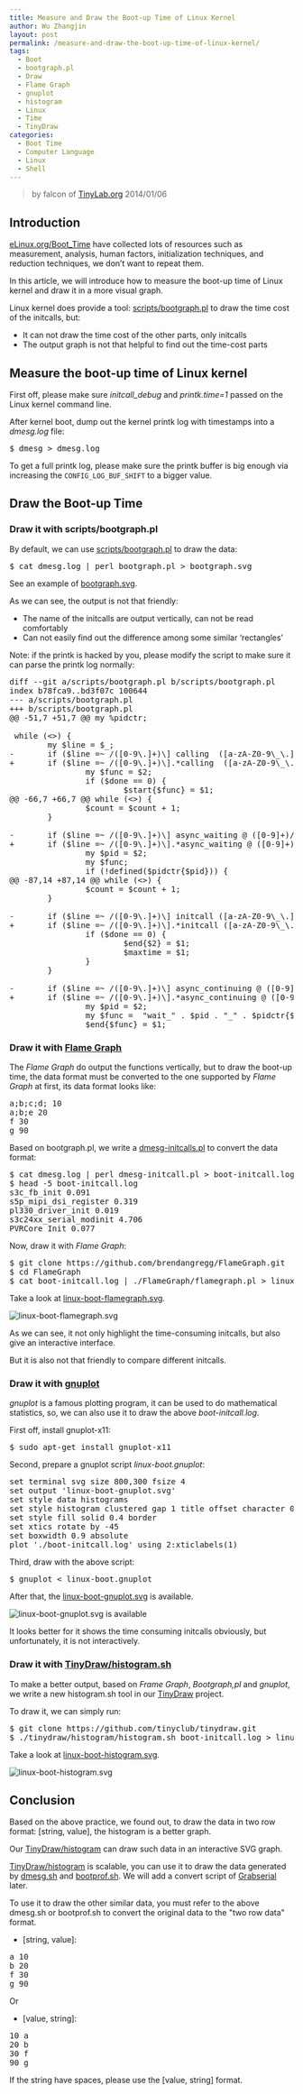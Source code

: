 ```yaml
---
title: Measure and Draw the Boot-up Time of Linux Kernel
author: Wu Zhangjin
layout: post
permalink: /measure-and-draw-the-boot-up-time-of-linux-kernel/
tags:
  - Boot
  - bootgraph.pl
  - Draw
  - Flame Graph
  - gnuplot
  - histogram
  - Linux
  - Time
  - TinyDraw
categories:
  - Boot Time
  - Computer Language
  - Linux
  - Shell
---
```


> by falcon of [TinyLab.org][2]
> 2014/01/06


## Introduction

[eLinux.org/Boot_Time][3] have collected lots of resources such as measurement, analysis, human factors, initialization techniques, and reduction techniques, we don&#8217;t want to repeat them.

In this article, we will introduce how to measure the boot-up time of Linux kernel and draw it in a more visual graph.

Linux kernel does provide a tool: [scripts/bootgraph.pl][4] to draw the time cost of the initcalls, but:

  * It can not draw the time cost of the other parts, only initcalls
  * The output graph is not that helpful to find out the time-cost parts

## Measure the boot-up time of Linux kernel

First off, please make sure *initcall&#95;debug* and *printk.time=1* passed on the Linux kernel command line.

After kernel boot, dump out the kernel printk log with timestamps into a *dmesg.log* file:

<pre>$ dmesg > dmesg.log
</pre>

To get a full printk log, please make sure the printk buffer is big enough via increasing the `CONFIG_LOG_BUF_SHIFT` to a bigger value.

## Draw the Boot-up Time

### Draw it with scripts/bootgraph.pl

By default, we can use [scripts/bootgraph.pl][4] to draw the data:

<pre>$ cat dmesg.log | perl bootgraph.pl > bootgraph.svg
</pre>

See an example of [bootgraph.svg][5].

As we can see, the output is not that friendly:

  * The name of the initcalls are output vertically, can not be read comfortably
  * Can not easily find out the difference among some similar &#8216;rectangles&#8217;

Note: if the printk is hacked by you, please modify the script to make sure it can parse the printk log normally:

<pre>diff --git a/scripts/bootgraph.pl b/scripts/bootgraph.pl
index b78fca9..bd3f07c 100644
--- a/scripts/bootgraph.pl
+++ b/scripts/bootgraph.pl
@@ -51,7 +51,7 @@ my %pidctr;

 while (&lt;>) {
        my $line = $_;
-       if ($line =~ /([0-9\.]+)\] calling  ([a-zA-Z0-9\_\.]+)\+/) {
+       if ($line =~ /([0-9\.]+)\].*calling  ([a-zA-Z0-9\_\.]+)\+/) {
                my $func = $2;
                if ($done == 0) {
                        $start{$func} = $1;
@@ -66,7 +66,7 @@ while (&lt;>) {
                $count = $count + 1;
        }

-       if ($line =~ /([0-9\.]+)\] async_waiting @ ([0-9]+)/) {
+       if ($line =~ /([0-9\.]+)\].*async_waiting @ ([0-9]+)/) {
                my $pid = $2;
                my $func;
                if (!defined($pidctr{$pid})) {
@@ -87,14 +87,14 @@ while (&lt;>) {
                $count = $count + 1;
        }

-       if ($line =~ /([0-9\.]+)\] initcall ([a-zA-Z0-9\_\.]+)\+.*returned/) {
+       if ($line =~ /([0-9\.]+)\].*initcall ([a-zA-Z0-9\_\.]+)\+.*returned/) {
                if ($done == 0) {
                        $end{$2} = $1;
                        $maxtime = $1;
                }
        }

-       if ($line =~ /([0-9\.]+)\] async_continuing @ ([0-9]+)/) {
+       if ($line =~ /([0-9\.]+)\].*async_continuing @ ([0-9]+)/) {
                my $pid = $2;
                my $func =  "wait_" . $pid . "_" . $pidctr{$pid};
                $end{$func} = $1;
</pre>

### Draw it with [Flame Graph](http://www.brendangregg.com/flamegraphs.html)

The *Flame Graph* do output the functions vertically, but to draw the boot-up time, the data format must be converted to the one supported by *Flame Graph* at first, its data format looks like:

<pre>a;b;c;d; 10
a;b;e 20
f 30
g 90
</pre>

Based on bootgraph.pl, we write a [dmesg-initcalls.pl][6] to convert the data format:

<pre>$ cat dmesg.log | perl dmesg-initcall.pl > boot-initcall.log
$ head -5 boot-initcall.log
s3c_fb_init 0.091
s5p_mipi_dsi_register 0.319
pl330_driver_init 0.019
s3c24xx_serial_modinit 4.706
PVRCore_Init 0.077
</pre>

Now, draw it with *Flame Graph*:

<pre>$ git clone https://github.com/brendangregg/FlameGraph.git
$ cd FlameGraph
$ cat boot-initcall.log | ./FlameGraph/flamegraph.pl > linux-boot-flamegraph.svg
</pre>

Take a look at [linux-boot-flamegraph.svg][7].

![linux-boot-flamegraph.svg][7]

As we can see, it not only highlight the time-consuming initcalls, but also give an interactive interface.

But it is also not that friendly to compare different initcalls.

### Draw it with <a href="http://www.gnuplot.info/">gnuplot</a>

*gnuplot* is a famous plotting program, it can be used to do mathematical statistics, so, we can also use it to draw the above *boot-initcall.log*.

First off, install gnuplot-x11:

<pre>$ sudo apt-get install gnuplot-x11
</pre>

Second, prepare a gnuplot script *linux-boot.gnuplot*:

<pre>set terminal svg size 800,300 fsize 4
set output 'linux-boot-gnuplot.svg'
set style data histograms
set style histogram clustered gap 1 title offset character 0, 0, 0
set style fill solid 0.4 border
set xtics rotate by -45
set boxwidth 0.9 absolute
plot './boot-initcall.log' using 2:xticlabels(1)
</pre>

Third, draw with the above script:

<pre>$ gnuplot &lt; linux-boot.gnuplot
</pre>

After that, the [linux-boot-gnuplot.svg][8] is available.

![linux-boot-gnuplot.svg][8] is available

It looks better for it shows the time consuming initcalls obviously, but unfortunately, it is not interactively.

### Draw it with <a href="/tinydraw/">TinyDraw</a><a href="https://github.com/tinyclub/tinydraw/raw/master/histogram/histogram.sh">/histogram.sh</a>

To make a better output, based on *Frame Graph*, *Bootgraph,pl* and *gnuplot*, we write a new histogram.sh tool in our [TinyDraw][9] project.

To draw it, we can simply run:

<pre>$ git clone https://github.com/tinyclub/tinydraw.git
$ ./tinydraw/histogram/histogram.sh boot-initcall.log > linux-boot-histogram.svg
</pre>

Take a look at [linux-boot-histogram.svg][10].

![linux-boot-histogram.svg][10]

## Conclusion

Based on the above practice, we found out, to draw the data in two row format: [string, value], the histogram is a better graph.

Our [TinyDraw/histogram][11] can draw such data in an interactive SVG graph.

[TinyDraw/histogram][11] is scalable, you can use it to draw the data generated by [dmesg.sh][12] and [bootprof.sh][13]. We will add a convert script of [Grabserial][14] later.

To use it to draw the other similar data, you must refer to the above dmesg.sh or bootprof.sh to convert the original data to the "two row data" format.

  * [string, value]:

<pre>a 10
b 20
f 30
g 90
</pre>

Or

  * [value, string]:

<pre>10 a
20 b
30 f
90 g
</pre>

If the string have spaces, please use the [value, string] format.





 [2]: http://tinylab.org
 [3]: http://elinux.org/Boot_Time
 [4]: http://stuff.mit.edu/afs/sipb/contrib/linux/scripts/bootgraph.pl
 [5]: /wp-content/uploads/2014/01/bootgraph.svg
 [6]: https://github.com/tinyclub/tinydraw/raw/master/histogram/examples/linux-boot-graph/dmesg-initcall.pl
 [7]: /wp-content/uploads/2014/01/linux-boot-flamegraph.svg
 [8]: /wp-content/uploads/2014/01/linux-boot-gnuplot.svg
 [9]: /tinydraw/
 [10]: /wp-content/uploads/2014/01/boot-initcall.svg
 [11]: https://github.com/tinyclub/tinydraw/raw/master/histogram/histogram.sh
 [12]: https://github.com/tinyclub/tinydraw/raw/master/histogram/examples/linux-boot-graph/dmesg.sh
 [13]: https://github.com/tinyclub/tinydraw/raw/master/histogram/examples/linux-boot-graph/bootprof.sh
 [14]: http://elinux.org/Grabserial
